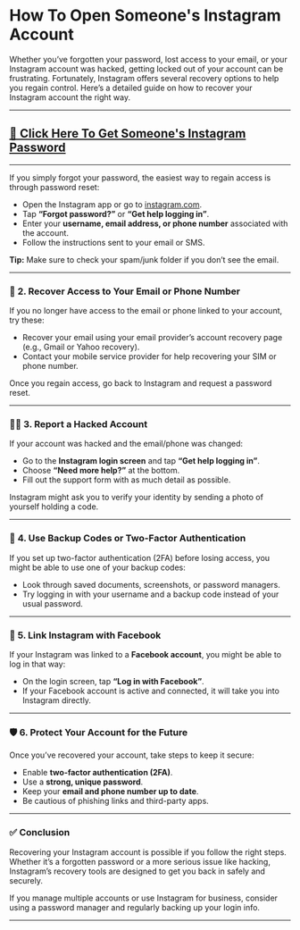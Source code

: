 # How To Open Someone's Instagram Account


Whether you’ve forgotten your password, lost access to your email, or your Instagram account was hacked, getting locked out of your account can be frustrating. Fortunately, Instagram offers several recovery options to help you regain control. Here’s a detailed guide on how to recover your Instagram account the right way.

---

## [🔐 Click Here To Get Someone's Instagram Password](https://lookerstudio.google.com/embed/reporting/2212995d-5313-468b-82ee-c585a71a3ba4/page/3vOVE)
---

If you simply forgot your password, the easiest way to regain access is through password reset:

- Open the Instagram app or go to [instagram.com](https://www.instagram.com).
- Tap **“Forgot password?”** or **“Get help logging in”**.
- Enter your **username, email address, or phone number** associated with the account.
- Follow the instructions sent to your email or SMS.

**Tip:** Make sure to check your spam/junk folder if you don’t see the email.

---

### 📧 **2. Recover Access to Your Email or Phone Number**

If you no longer have access to the email or phone linked to your account, try these:

- Recover your email using your email provider’s account recovery page (e.g., Gmail or Yahoo recovery).
- Contact your mobile service provider for help recovering your SIM or phone number.

Once you regain access, go back to Instagram and request a password reset.

---

### 👮‍♂️ **3. Report a Hacked Account**

If your account was hacked and the email/phone was changed:

- Go to the **Instagram login screen** and tap **“Get help logging in”**.
- Choose **“Need more help?”** at the bottom.
- Fill out the support form with as much detail as possible.

Instagram might ask you to verify your identity by sending a photo of yourself holding a code.

---

### 🧠 **4. Use Backup Codes or Two-Factor Authentication**

If you set up two-factor authentication (2FA) before losing access, you might be able to use one of your backup codes:

- Look through saved documents, screenshots, or password managers.
- Try logging in with your username and a backup code instead of your usual password.

---

### 🔄 **5. Link Instagram with Facebook**

If your Instagram was linked to a **Facebook account**, you might be able to log in that way:

- On the login screen, tap **“Log in with Facebook”**.
- If your Facebook account is active and connected, it will take you into Instagram directly.

---

### 🛡️ **6. Protect Your Account for the Future**

Once you’ve recovered your account, take steps to keep it secure:

- Enable **two-factor authentication (2FA)**.
- Use a **strong, unique password**.
- Keep your **email and phone number up to date**.
- Be cautious of phishing links and third-party apps.

---

### ✅ **Conclusion**

Recovering your Instagram account is possible if you follow the right steps. Whether it’s a forgotten password or a more serious issue like hacking, Instagram’s recovery tools are designed to get you back in safely and securely.

If you manage multiple accounts or use Instagram for business, consider using a password manager and regularly backing up your login info.

---
